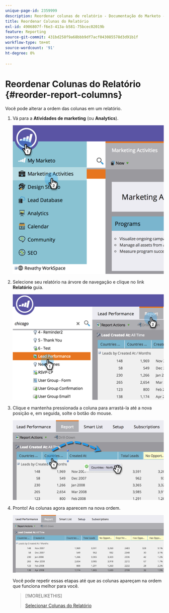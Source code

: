 ```yaml
---
unique-page-id: 2359999
description: Reordenar colunas de relatório - Documentação do Marketo - Documentação do produto
title: Reordenar Colunas do Relatório
exl-id: 4906807f-f6e3-413a-b581-75bcec02019b
feature: Reporting
source-git-commit: 431bd258f9a68bbb9df7acf043085578d3d91b1f
workflow-type: tm+mt
source-wordcount: '91'
ht-degree: 0%

---
```


# Reordenar Colunas do Relatório {#reorder-report-columns}

Você pode alterar a ordem das colunas em um relatório.

1. Vá para a **Atividades de marketing** (ou **Analytics**).

   ![](assets/image2014-9-16-10-3a50-3a27.png)

1. Selecione seu relatório na árvore de navegação e clique no link **Relatório** guia.

   ![](assets/image2014-9-16-10-3a50-3a31.png)

1. Clique e mantenha pressionada a coluna para arrastá-la até a nova posição e, em seguida, solte o botão do mouse.

   ![](assets/image2014-9-16-10-3a50-3a34.png)

1. Pronto! As colunas agora aparecem na nova ordem.

   ![](assets/image2014-9-16-10-3a50-3a37.png)

   Você pode repetir essas etapas até que as colunas apareçam na ordem que funciona melhor para você.

   >[!MORELIKETHIS]
   >
   >[Selecionar Colunas do Relatório](/help/marketo/product-docs/reporting/basic-reporting/editing-reports/select-report-columns.md)
